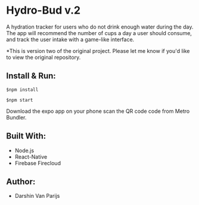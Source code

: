 # Hydro-Bud v.2

A hydration tracker for users who do not drink enough water during the day. The app will recommend the number of cups a day a user should consume, and track the user intake with a game-like interface.

\*This is version two of the original project. Please let me know if you'd like to view the original repository.

## Install & Run:

`$npm install`

`$npm start`

Download the expo app on your phone scan the QR code code from Metro Bundler.

## Built With:

- Node.js
- React-Native
- Firebase Firecloud

## Author:

- Darshin Van Parijs
